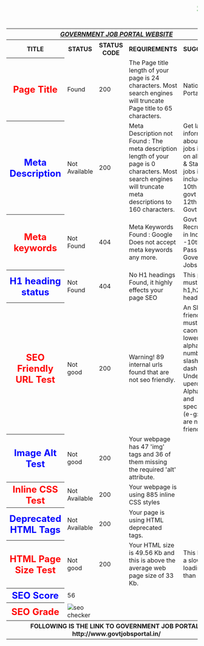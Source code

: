 <html>
<head><marquee><h1><font color="green">SEO REPORT</font></h1></marquee></head>
<table>
<tr>
<th colspan="6"><b><u><i>GOVERNMENT JOB PORTAL WEBSITE</i></u></b></th>
</tr>
<tr>
<th><b>TITLE</b></th><th><b>STATUS</b></th><th>STATUS CODE</th><th><b>REQUIREMENTS</b></th><th><b>SUGGESTION</b></th>
</tr>
<tr>
<th><font color="red" size="5">Page Title</font></th>
<td>Found</td>
<td>200</td>
<td>The Page title length of your page is 24 characters. Most search engines will truncate Page title to 65 characters.</td>
<td> National Portal of India</td>
</tr>
<tr>
<th><font color="blue" size="5">Meta Description</font></th>
<td>Not Available</td>
<td>200</td>
<td>Meta Description not Found : The meta description length of your page is 0 characters. Most search engines will truncate meta descriptions to 160 characters.</td>
<td>Get latest information about Govt jobs in India on all Central & State Govt jobs in India including 10th pass govt job and 12th pass Govt job.</td>
</tr>
<tr>
<th><font color="red" size="5">Meta keywords</font></th>
<td>Not Found</td>
<td>404</td>
<td>Meta Keywords Found : Google Does not accept meta keywords any more.</td>
<td> Govt Jobs, Recruitment in India -10th, 12th Pass Government Jobs</td>
</tr>
<tr>
<th><font color="blue" size="5">H1 heading status</font></th>
<td>Not Found</td>
<td>404</td>
<td>No H1 headings Found, it highly effects your page SEO</td>
<td>This page must contain h1,h2 heading.</td>
</tr>
<tr>
<th><font color="red" size="5">SEO Friendly URL Test</font></th>
<td>Not good</td>
<td>200</td>
<td>Warning! 89 internal urls found that are not seo friendly.</td>
<td>An SEO friendly url must caontain only lower alphabets, numbers, slashes(/), dash(-). Underscores, upercase Alphabets and specialchars (e-g: & ? %) are nto seo friendly.</td>
</tr>
<tr>
<th><font color="blue" size="5">Image Alt Test</font></th>
<td>Not good</td>
<td>200</td>
<td>Your webpage has 47 'img' tags and 36 of them missing the required 'alt' attribute.</td>
</tr>
<tr>
<th><font color="red" size="5">Inline CSS Test</font></th>
<td>Not Available</td>
<td>200</td>
<td>Your webpage is using 885 inline CSS styles</td>
</tr>
<tr>
<th><font color="blue" size="5">Deprecated HTML Tags </font>	</th>
<td>Not Available</td>
<td>200</td>
<td>Your page is using HTML deprecated tags.</td>
</tr>
<tr>
<th><font color="red" size="5">HTML Page Size Test</font></th>
<td>Not good</td>
<td>200</td>
<td>Your HTML size is 49.56 Kb and this is above the average web page size of 33 Kb. </td>
<td>This leads to a slower page loading time than average.</td>
</tr>
<tr>
<th><font color="blue" size="5">SEO Score</font></th>
<td>56</td>
</tr>
<tr>
<th><font color="red" size="5">SEO Grade</font></th>
<td><img src="http://smallseotools.com/imgs/badge-bronze.png" alt="seo checker"/></td>
</tr>
<tr>
<th colspan="6">FOLLOWING IS THE LINK TO GOVERNMENT JOB PORTAL : http://www.govtjobsportal.in/</th>
</tr>
</table>
</html>
